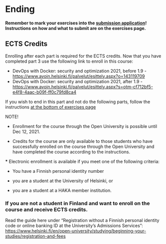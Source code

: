 
# Ending #

**Remember to mark your exercises into the [submission application](https://studies.cs.helsinki.fi/stats/courses/docker2021)! Instructions on how and what to submit are on the exercises page.**

## ECTS Credits

Enrolling after each part is required for the ECTS credits. Now that you have completed part 3 use the following link to enroll in this course:

* DevOps with Docker: security and optimization 2021, before 1.9 - <https://www.avoin.helsinki.fi/palvelut/esittely.aspx?o=143119709>
* DevOps with Docker: security and optimization 2021, after 1.9 - <https://www.avoin.helsinki.fi/palvelut/esittely.aspx?s=otm-cf712bf5-e4f8-4aac-b09f-ff0c79fd8ca4>

If you wish to end in this part and not do the following parts, follow the instructions [at the bottom of exercises page](/exercises)

NOTE!

- Enrollment for the course through the Open University is possible until Dec 12, 2021.

- Credits for the course are only available to those students who have successfully enrolled on the course through the Open University and have completed the course according to the instructions.

**\*** Electronic enrollment is available if you meet one of the following criteria:

- You have a Finnish personal identity number

- you are a student at the University of Helsinki, or

- you are a student at a HAKA member institution.

### If you are not a student in Finland and want to enroll on the course and receive ECTS credits. ###

Read the guide here under “Re­gis­tra­tion without a Finnish per­sonal identity code or on­line bank­ing ID at the Uni­versity’s Ad­mis­sions Services”: <https://www.helsinki.fi/en/open-university/studying/beginning-your-studies/registration-and-fees>
